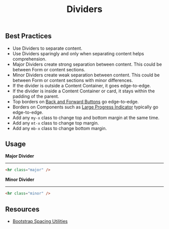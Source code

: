 ﻿---
title: Dividers
summary: Dividers separate content into clear, meaningful groups.
tags: components, dividers
layout: guide
eleventyNavigation:
  key: Dividers
  parent: Components
  order: 160
  excerpt: Dividers separate content into clear, meaningful groups.
  img: /img/illustrations/illus-divider.svg
---

## Best Practices

- Use Dividers to separate content.
- Use Dividers sparingly and only when separating content helps comprehension.
- Major Dividers create strong separation between content. This could be between Form or content sections.
- Minor Dividers create weak separation between content. This could be between Form or content sections with minor differences.
- If the divider is outside a Content Container, it goes edge-to-edge.
- If the divider is inside a Content Container or card, it stays within the padding of the parent.
- Top borders on [Back and Forward Buttons](/components/back-and-forward-buttons/) go edge-to-edge.
- Borders on Components such as [Large Progress Indicator](/components/progress/) typically go edge-to-edge.
- Add any `my-x` class to change top and bottom margin at the same time.
- Add any `mt-x` class to change top margin.
- Add any `mb-x` class to change bottom margin.

## Usage

**Major Divider**

<hr class="major">

```html
<hr class="major" />
```

**Minor Divider**

<hr class="minor">

```html
<hr class="minor" />
```

## Resources

- [Bootstrap Spacing Utilities](https://getbootstrap.com/docs/5.3/utilities/spacing/)
